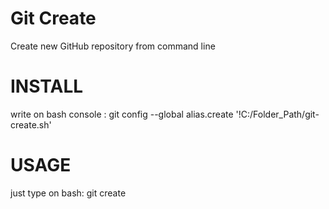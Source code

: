 # Git Create
Create new GitHub repository from command line

# INSTALL
write on bash console : git config --global alias.create '!C:/Folder_Path/git-create.sh'

# USAGE
just type on bash: git create 
